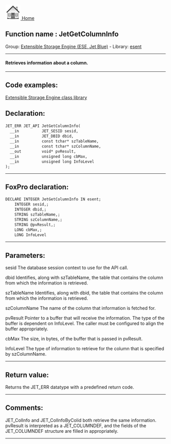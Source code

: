 [<img src="../../images/home.png"> Home ](https://github.com/VFPX/Win32API)  

## Function name : JetGetColumnInfo
Group: [Extensible Storage Engine (ESE, Jet Blue)](../../functions_group.md#Extensible_Storage_Engine_(ESE,_Jet_Blue))  -  Library: [esent](../../libraries.md#esent)  
***  


#### Retrieves information about a column.

***  


## Code examples:
[Extensible Storage Engine class library](../../samples/sample_532.md)  

## Declaration:
```foxpro  
JET_ERR JET_API JetGetColumnInfo(
  __in          JET_SESID sesid,
  __in          JET_DBID dbid,
  __in          const tchar* szTableName,
  __in          const tchar* szColumnName,
  __out         void* pvResult,
  __in          unsigned long cbMax,
  __in          unsigned long InfoLevel
);  
```  
***  


## FoxPro declaration:
```foxpro  
DECLARE INTEGER JetGetColumnInfo IN esent;
	INTEGER sesid,;
	INTEGER dbid,;
	STRING szTableName,;
	STRING szColumnName,;
	STRING @pvResult,;
	LONG cbMax,;
	LONG InfoLevel  
```  
***  


## Parameters:
sesid 
The database session context to use for the API call.

dbid 
Identifies, along with szTableName, the table that contains the column from which the information is retrieved.

szTableName 
Identifies, along with dbid, the table that contains the column from which the information is retrieved.

szColumnName 
The name of the column that information is fetched for.

pvResult 
Pointer to a buffer that will receive the information. The type of the buffer is dependent on InfoLevel. The caller must be configured to align the buffer appropriately.

cbMax 
The size, in bytes, of the buffer that is passed in pvResult.

InfoLevel 
The type of information to retrieve for the column that is specified by szColumnName. 
  
***  


## Return value:
Returns the JET_ERR datatype with a predefined return code. 
  
***  


## Comments:
JET_ColInfo and JET_ColInfoByColid both retrieve the same information. pvResult is interpreted as a JET_COLUMNDEF, and the fields of the JET_COLUMNDEF structure are filled in appropriately.  
  
***  

